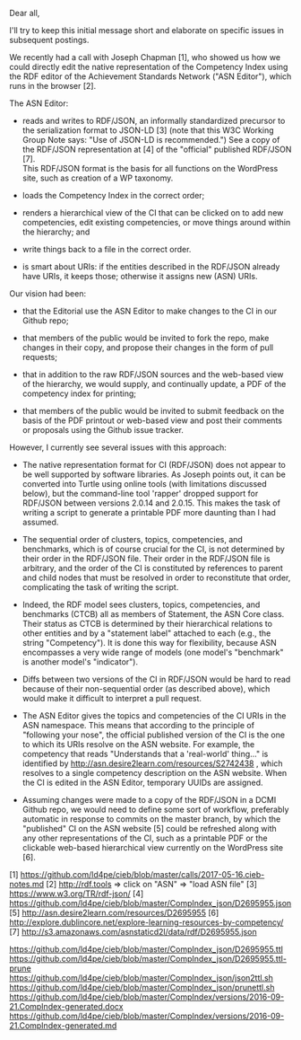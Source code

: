 Dear all,

I'll try to keep this initial message short and elaborate on specific 
issues in subsequent postings.

We recently had a call with Joseph Chapman [1], who showed us how we could
directly edit the native representation of the Competency Index using the RDF
editor of the Achievement Standards Network ("ASN Editor"), which runs in the
browser [2].

The ASN Editor:

* reads and writes to RDF/JSON, an informally standardized precursor to the 
  serialization format to JSON-LD [3] (note that this W3C Working 
  Group Note says: "Use of JSON-LD is recommended.")  See a copy of the 
  RDF/JSON representation at [4] of the "official" published RDF/JSON [7].  
  This RDF/JSON format is the basis for all functions on the WordPress site, 
  such as creation of a WP taxonomy.

* loads the Competency Index in the correct order; 

* renders a hierarchical view of the CI that can be clicked on to add new 
  competencies, edit existing competencies, or move things around within
  the hierarchy; and 

* write things back to a file in the correct order.  

* is smart about URIs: if the entities described in the RDF/JSON already 
  have URIs, it keeps those; otherwise it assigns new (ASN) URIs.

Our vision had been:

* that the Editorial use the ASN Editor to make changes to the CI in our 
  Github repo;

* that members of the public would be invited to fork the repo, make changes 
  in their copy, and propose their changes in the form of pull requests;

* that in addition to the raw RDF/JSON sources and the web-based view of 
  the hierarchy, we would supply, and continually update, a PDF of the 
  competency index for printing;

* that members of the public would be invited to submit feedback 
  on the basis of the PDF printout or web-based view and post their 
  comments or proposals using the Github issue tracker.

However, I currently see several issues with this approach:

* The native representation format for CI (RDF/JSON) does not appear
  to be well supported by software libraries.  As Joseph points out, 
  it can be converted into Turtle using online tools (with limitations 
  discussed below), but the command-line tool 'rapper' dropped support 
  for RDF/JSON between versions 2.0.14 and 2.0.15.  This makes the task 
  of writing a script to generate a printable PDF more daunting than 
  I had assumed.

* The sequential order of clusters, topics, competencies, and benchmarks, 
  which is of course crucial for the CI, is not determined by their order 
  in the RDF/JSON file.  Their order in the RDF/JSON file is arbitrary, 
  and the order of the CI is constituted by references to parent and child 
  nodes that must be resolved in order to reconstitute that order,
  complicating the task of writing the script.

* Indeed, the RDF model sees clusters, topics, competencies, and benchmarks
  (CTCB) all as members of Statement, the ASN Core class.  Their status as 
  CTCB is determined by their hierarchical relations to other entities and 
  by a "statement label" attached to each (e.g., the string "Competency").
  It is done this way for flexibility, because ASN encompasses a very wide 
  range of models (one model's "benchmark" is another model's "indicator").

* Diffs between two versions of the CI in RDF/JSON would be hard to read 
  because of their non-sequential order (as described above), which would 
  make it difficult to interpret a pull request.

* The ASN Editor gives the topics and competencies of the CI URIs in the 
  ASN namespace.  This means that according to the principle of "following 
  your nose", the official published version of the CI is the one to 
  which its URIs resolve on the ASN website.  For example, the competency 
  that reads "Understands that a 'real-world' thing..." is identified by
  http://asn.desire2learn.com/resources/S2742438 , which resolves to 
  a single competency description on the ASN website.  When the CI is 
  edited in the ASN Editor, temporary UUIDs are assigned.

* Assuming changes were made to a copy of the RDF/JSON in a DCMI Github 
  repo, we would need to define some sort of workflow, preferably 
  automatic in response to commits on the master branch, by which the
  "published" CI on the ASN website [5] could be refreshed along with any other
  representations of the CI, such as a printable PDF or the clickable web-based
  hierarchical view currently on the WordPress site [6].

[1] https://github.com/ld4pe/cieb/blob/master/calls/2017-05-16.cieb-notes.md
[2] http://rdf.tools => click on "ASN" => "load ASN file"
[3] https://www.w3.org/TR/rdf-json/
[4] https://github.com/ld4pe/cieb/blob/master/CompIndex_json/D2695955.json
[5] http://asn.desire2learn.com/resources/D2695955
[6] http://explore.dublincore.net/explore-learning-resources-by-competency/
[7] http://s3.amazonaws.com/asnstaticd2l/data/rdf/D2695955.json


https://github.com/ld4pe/cieb/blob/master/CompIndex_json/D2695955.ttl
https://github.com/ld4pe/cieb/blob/master/CompIndex_json/D2695955.ttl-prune
https://github.com/ld4pe/cieb/blob/master/CompIndex_json/json2ttl.sh
https://github.com/ld4pe/cieb/blob/master/CompIndex_json/prunettl.sh
https://github.com/ld4pe/cieb/blob/master/CompIndex/versions/2016-09-21.CompIndex-generated.docx
https://github.com/ld4pe/cieb/blob/master/CompIndex/versions/2016-09-21.CompIndex-generated.md

